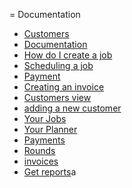 = Documentation
- [Customers](/page/customer_index)
- [Documentation](/page/index)
- [How do I create a job](/page/job_create)
- [Scheduling a job](/page/booking_create)
- [Payment](/page/payment_create)
- [Creating an invoice](/page/invoice_create)
- [Customers view](/page/customer_view)
- [adding a new customer](/page/customer_create)
- [Your Jobs](/page/job_index)
- [Your Planner](/page/planner_index)
- [Payments](/page/payment_index)
- [Rounds](/page/round_index)
- [invoices](/page/invoice_index)
- [Get reports](/page/report_index)a
